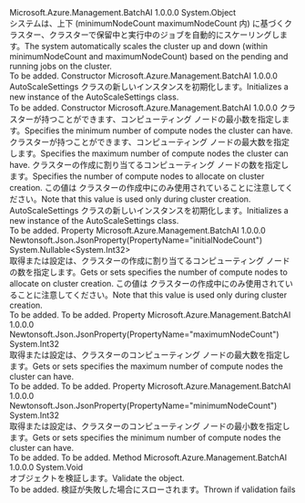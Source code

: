 <Type Name="AutoScaleSettings" FullName="Microsoft.Azure.Management.BatchAI.Models.AutoScaleSettings">
  <TypeSignature Language="C#" Value="public class AutoScaleSettings" />
  <TypeSignature Language="ILAsm" Value=".class public auto ansi beforefieldinit AutoScaleSettings extends System.Object" />
  <TypeSignature Language="DocId" Value="T:Microsoft.Azure.Management.BatchAI.Models.AutoScaleSettings" />
  <TypeSignature Language="VB.NET" Value="Public Class AutoScaleSettings" />
  <TypeSignature Language="F#" Value="type AutoScaleSettings = class" />
  <AssemblyInfo>
    <AssemblyName>Microsoft.Azure.Management.BatchAI</AssemblyName>
    <AssemblyVersion>1.0.0.0</AssemblyVersion>
  </AssemblyInfo>
  <Base>
    <BaseTypeName>System.Object</BaseTypeName>
  </Base>
  <Interfaces />
  <Docs>
    <summary>
            <span data-ttu-id="abf58-101">システムは、上下 (minimumNodeCount maximumNodeCount 内) に基づくクラスター、クラスターで保留中と実行中のジョブを自動的にスケーリングします。</span><span class="sxs-lookup"><span data-stu-id="abf58-101">The system automatically scales the cluster up and down (within minimumNodeCount and maximumNodeCount) based on the pending and running jobs on the cluster.</span></span>
            </summary>
    <remarks>To be added.</remarks>
  </Docs>
  <Members>
    <Member MemberName=".ctor">
      <MemberSignature Language="C#" Value="public AutoScaleSettings ();" />
      <MemberSignature Language="ILAsm" Value=".method public hidebysig specialname rtspecialname instance void .ctor() cil managed" />
      <MemberSignature Language="DocId" Value="M:Microsoft.Azure.Management.BatchAI.Models.AutoScaleSettings.#ctor" />
      <MemberSignature Language="VB.NET" Value="Public Sub New ()" />
      <MemberType>Constructor</MemberType>
      <AssemblyInfo>
        <AssemblyName>Microsoft.Azure.Management.BatchAI</AssemblyName>
        <AssemblyVersion>1.0.0.0</AssemblyVersion>
      </AssemblyInfo>
      <Parameters />
      <Docs>
        <summary>
            <span data-ttu-id="abf58-102">AutoScaleSettings クラスの新しいインスタンスを初期化します。</span><span class="sxs-lookup"><span data-stu-id="abf58-102">Initializes a new instance of the AutoScaleSettings class.</span></span>
            </summary>
        <remarks>To be added.</remarks>
      </Docs>
    </Member>
    <Member MemberName=".ctor">
      <MemberSignature Language="C#" Value="public AutoScaleSettings (int minimumNodeCount, int maximumNodeCount, Nullable&lt;int&gt; initialNodeCount = null);" />
      <MemberSignature Language="ILAsm" Value=".method public hidebysig specialname rtspecialname instance void .ctor(int32 minimumNodeCount, int32 maximumNodeCount, valuetype System.Nullable`1&lt;int32&gt; initialNodeCount) cil managed" />
      <MemberSignature Language="DocId" Value="M:Microsoft.Azure.Management.BatchAI.Models.AutoScaleSettings.#ctor(System.Int32,System.Int32,System.Nullable{System.Int32})" />
      <MemberSignature Language="VB.NET" Value="Public Sub New (minimumNodeCount As Integer, maximumNodeCount As Integer, Optional initialNodeCount As Nullable(Of Integer) = null)" />
      <MemberSignature Language="F#" Value="new Microsoft.Azure.Management.BatchAI.Models.AutoScaleSettings : int * int * Nullable&lt;int&gt; -&gt; Microsoft.Azure.Management.BatchAI.Models.AutoScaleSettings" Usage="new Microsoft.Azure.Management.BatchAI.Models.AutoScaleSettings (minimumNodeCount, maximumNodeCount, initialNodeCount)" />
      <MemberType>Constructor</MemberType>
      <AssemblyInfo>
        <AssemblyName>Microsoft.Azure.Management.BatchAI</AssemblyName>
        <AssemblyVersion>1.0.0.0</AssemblyVersion>
      </AssemblyInfo>
      <Parameters>
        <Parameter Name="minimumNodeCount" Type="System.Int32" />
        <Parameter Name="maximumNodeCount" Type="System.Int32" />
        <Parameter Name="initialNodeCount" Type="System.Nullable&lt;System.Int32&gt;" />
      </Parameters>
      <Docs>
        <param name="minimumNodeCount"><span data-ttu-id="abf58-103">クラスターが持つことができます、コンピューティング ノードの最小数を指定します。</span><span class="sxs-lookup"><span data-stu-id="abf58-103">Specifies the minimum number of compute nodes the cluster can have.</span></span></param>
        <param name="maximumNodeCount"><span data-ttu-id="abf58-104">クラスターが持つことができます、コンピューティング ノードの最大数を指定します。</span><span class="sxs-lookup"><span data-stu-id="abf58-104">Specifies the maximum number of compute nodes the cluster can have.</span></span></param>
        <param name="initialNodeCount"><span data-ttu-id="abf58-105">クラスターの作成に割り当てるコンピューティング ノードの数を指定します。</span><span class="sxs-lookup"><span data-stu-id="abf58-105">Specifies the number of compute nodes to allocate on cluster creation.</span></span> <span data-ttu-id="abf58-106">この値は クラスターの作成中にのみ使用されていることに注意してください。</span><span class="sxs-lookup"><span data-stu-id="abf58-106">Note that this value is used only during cluster creation.</span></span></param>
        <summary>
            <span data-ttu-id="abf58-107">AutoScaleSettings クラスの新しいインスタンスを初期化します。</span><span class="sxs-lookup"><span data-stu-id="abf58-107">Initializes a new instance of the AutoScaleSettings class.</span></span>
            </summary>
        <remarks>To be added.</remarks>
      </Docs>
    </Member>
    <Member MemberName="InitialNodeCount">
      <MemberSignature Language="C#" Value="public Nullable&lt;int&gt; InitialNodeCount { get; set; }" />
      <MemberSignature Language="ILAsm" Value=".property instance valuetype System.Nullable`1&lt;int32&gt; InitialNodeCount" />
      <MemberSignature Language="DocId" Value="P:Microsoft.Azure.Management.BatchAI.Models.AutoScaleSettings.InitialNodeCount" />
      <MemberSignature Language="VB.NET" Value="Public Property InitialNodeCount As Nullable(Of Integer)" />
      <MemberSignature Language="F#" Value="member this.InitialNodeCount : Nullable&lt;int&gt; with get, set" Usage="Microsoft.Azure.Management.BatchAI.Models.AutoScaleSettings.InitialNodeCount" />
      <MemberType>Property</MemberType>
      <AssemblyInfo>
        <AssemblyName>Microsoft.Azure.Management.BatchAI</AssemblyName>
        <AssemblyVersion>1.0.0.0</AssemblyVersion>
      </AssemblyInfo>
      <Attributes>
        <Attribute>
          <AttributeName>Newtonsoft.Json.JsonProperty(PropertyName="initialNodeCount")</AttributeName>
        </Attribute>
      </Attributes>
      <ReturnValue>
        <ReturnType>System.Nullable&lt;System.Int32&gt;</ReturnType>
      </ReturnValue>
      <Docs>
        <summary>
            <span data-ttu-id="abf58-108">取得または設定は、クラスターの作成に割り当てるコンピューティング ノードの数を指定します。</span><span class="sxs-lookup"><span data-stu-id="abf58-108">Gets or sets specifies the number of compute nodes to allocate on cluster creation.</span></span> <span data-ttu-id="abf58-109">この値は クラスターの作成中にのみ使用されていることに注意してください。</span><span class="sxs-lookup"><span data-stu-id="abf58-109">Note that this value is used only during cluster creation.</span></span>
            </summary>
        <value>To be added.</value>
        <remarks>To be added.</remarks>
      </Docs>
    </Member>
    <Member MemberName="MaximumNodeCount">
      <MemberSignature Language="C#" Value="public int MaximumNodeCount { get; set; }" />
      <MemberSignature Language="ILAsm" Value=".property instance int32 MaximumNodeCount" />
      <MemberSignature Language="DocId" Value="P:Microsoft.Azure.Management.BatchAI.Models.AutoScaleSettings.MaximumNodeCount" />
      <MemberSignature Language="VB.NET" Value="Public Property MaximumNodeCount As Integer" />
      <MemberSignature Language="F#" Value="member this.MaximumNodeCount : int with get, set" Usage="Microsoft.Azure.Management.BatchAI.Models.AutoScaleSettings.MaximumNodeCount" />
      <MemberType>Property</MemberType>
      <AssemblyInfo>
        <AssemblyName>Microsoft.Azure.Management.BatchAI</AssemblyName>
        <AssemblyVersion>1.0.0.0</AssemblyVersion>
      </AssemblyInfo>
      <Attributes>
        <Attribute>
          <AttributeName>Newtonsoft.Json.JsonProperty(PropertyName="maximumNodeCount")</AttributeName>
        </Attribute>
      </Attributes>
      <ReturnValue>
        <ReturnType>System.Int32</ReturnType>
      </ReturnValue>
      <Docs>
        <summary>
            <span data-ttu-id="abf58-110">取得または設定は、クラスターのコンピューティング ノードの最大数を指定します。</span><span class="sxs-lookup"><span data-stu-id="abf58-110">Gets or sets specifies the maximum number of compute nodes the cluster can have.</span></span>
            </summary>
        <value>To be added.</value>
        <remarks>To be added.</remarks>
      </Docs>
    </Member>
    <Member MemberName="MinimumNodeCount">
      <MemberSignature Language="C#" Value="public int MinimumNodeCount { get; set; }" />
      <MemberSignature Language="ILAsm" Value=".property instance int32 MinimumNodeCount" />
      <MemberSignature Language="DocId" Value="P:Microsoft.Azure.Management.BatchAI.Models.AutoScaleSettings.MinimumNodeCount" />
      <MemberSignature Language="VB.NET" Value="Public Property MinimumNodeCount As Integer" />
      <MemberSignature Language="F#" Value="member this.MinimumNodeCount : int with get, set" Usage="Microsoft.Azure.Management.BatchAI.Models.AutoScaleSettings.MinimumNodeCount" />
      <MemberType>Property</MemberType>
      <AssemblyInfo>
        <AssemblyName>Microsoft.Azure.Management.BatchAI</AssemblyName>
        <AssemblyVersion>1.0.0.0</AssemblyVersion>
      </AssemblyInfo>
      <Attributes>
        <Attribute>
          <AttributeName>Newtonsoft.Json.JsonProperty(PropertyName="minimumNodeCount")</AttributeName>
        </Attribute>
      </Attributes>
      <ReturnValue>
        <ReturnType>System.Int32</ReturnType>
      </ReturnValue>
      <Docs>
        <summary>
            <span data-ttu-id="abf58-111">取得または設定は、クラスターのコンピューティング ノードの最小数を指定します。</span><span class="sxs-lookup"><span data-stu-id="abf58-111">Gets or sets specifies the minimum number of compute nodes the cluster can have.</span></span>
            </summary>
        <value>To be added.</value>
        <remarks>To be added.</remarks>
      </Docs>
    </Member>
    <Member MemberName="Validate">
      <MemberSignature Language="C#" Value="public virtual void Validate ();" />
      <MemberSignature Language="ILAsm" Value=".method public hidebysig newslot virtual instance void Validate() cil managed" />
      <MemberSignature Language="DocId" Value="M:Microsoft.Azure.Management.BatchAI.Models.AutoScaleSettings.Validate" />
      <MemberSignature Language="VB.NET" Value="Public Overridable Sub Validate ()" />
      <MemberSignature Language="F#" Value="abstract member Validate : unit -&gt; unit&#xA;override this.Validate : unit -&gt; unit" Usage="autoScaleSettings.Validate " />
      <MemberType>Method</MemberType>
      <AssemblyInfo>
        <AssemblyName>Microsoft.Azure.Management.BatchAI</AssemblyName>
        <AssemblyVersion>1.0.0.0</AssemblyVersion>
      </AssemblyInfo>
      <ReturnValue>
        <ReturnType>System.Void</ReturnType>
      </ReturnValue>
      <Parameters />
      <Docs>
        <summary>
            <span data-ttu-id="abf58-112">オブジェクトを検証します。</span><span class="sxs-lookup"><span data-stu-id="abf58-112">Validate the object.</span></span>
            </summary>
        <remarks>To be added.</remarks>
        <exception cref="T:Microsoft.Rest.ValidationException">
            <span data-ttu-id="abf58-113">検証が失敗した場合にスローされます。</span><span class="sxs-lookup"><span data-stu-id="abf58-113">Thrown if validation fails</span></span>
            </exception>
      </Docs>
    </Member>
  </Members>
</Type>
